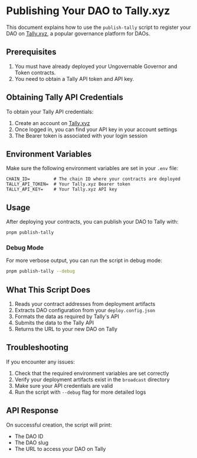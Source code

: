 # Publishing Your DAO to Tally.xyz

This document explains how to use the `publish-tally` script to register your DAO on [Tally.xyz](https://www.tally.xyz/), a popular governance platform for DAOs.

## Prerequisites

1. You must have already deployed your Ungovernable Governor and Token contracts.
2. You need to obtain a Tally API token and API key.

## Obtaining Tally API Credentials

To obtain your Tally API credentials:

1. Create an account on [Tally.xyz](https://www.tally.xyz/)
2. Once logged in, you can find your API key in your account settings
3. The Bearer token is associated with your login session

## Environment Variables

Make sure the following environment variables are set in your `.env` file:

```
CHAIN_ID=         # The chain ID where your contracts are deployed
TALLY_API_TOKEN=  # Your Tally.xyz Bearer token
TALLY_API_KEY=    # Your Tally.xyz API key
```

## Usage

After deploying your contracts, you can publish your DAO to Tally with:

```bash
pnpm publish-tally
```

### Debug Mode

For more verbose output, you can run the script in debug mode:

```bash
pnpm publish-tally --debug
```

## What This Script Does

1. Reads your contract addresses from deployment artifacts
2. Extracts DAO configuration from your `deploy.config.json`
3. Formats the data as required by Tally's API
4. Submits the data to the Tally API
5. Returns the URL to your new DAO on Tally

## Troubleshooting

If you encounter any issues:

1. Check that the required environment variables are set correctly
2. Verify your deployment artifacts exist in the `broadcast` directory
3. Make sure your API credentials are valid
4. Run the script with `--debug` flag for more detailed logs

## API Response

On successful creation, the script will print:
- The DAO ID
- The DAO slug
- The URL to access your DAO on Tally 
